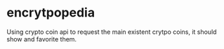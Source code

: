 # encrytpopedia
Using crypto coin api to request the main existent crytpo coins, it should show and favorite them.
